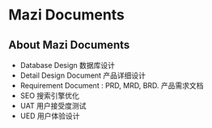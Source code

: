 # Mazi Documents #

About Mazi Documents
--------------------

* Database Design 数据库设计
* Detail Design Document 产品详细设计
* Requirement Document : PRD, MRD, BRD. 产品需求文档
* SEO 搜索引擎优化
* UAT 用户接受度测试
* UED 用户体验设计
